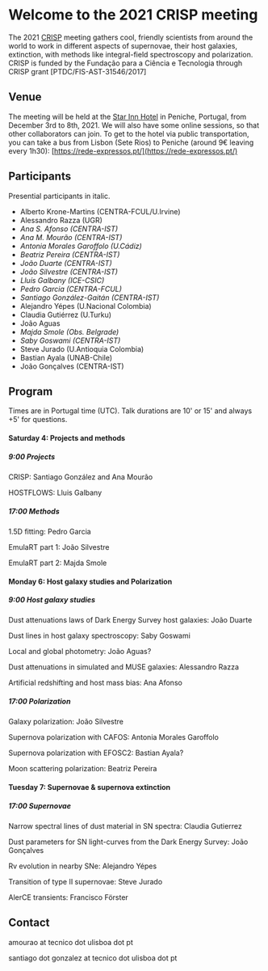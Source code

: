 # Welcome to the 2021 CRISP meeting

The 2021 [CRISP](https://sn-crisp.github.io/CRISP/) meeting gathers cool, friendly scientists from around the world to work in different aspects of supernovae, their host galaxies, extinction, with methods like integral-field spectroscopy and polarization. CRISP is funded by the Fundação para a
Ciência e Tecnologia through CRISP grant [PTDC/FIS-AST-31546/2017]

## Venue

The meeting will be held at the [Star Inn Hotel](https://www.hotelstarinn.com/peniche/) in Peniche, Portugal, from December 3rd to 8th, 2021. We will also have some online sessions, so that other collaborators can join. To get to the hotel via public transportation, you can take a bus from Lisbon (Sete Rios) to Peniche (around 9€ leaving every 1h30): [https://rede-expressos.pt/](https://rede-expressos.pt/)

## Participants 
Presential participants in italic.
- Alberto Krone-Martins (CENTRA-FCUL/U.Irvine)
- Alessandro Razza (UGR)
- *Ana S. Afonso (CENTRA-IST)*
- *Ana M. Mourão (CENTRA-IST)*
- *Antonia Morales Garoffolo (U.Cádiz)*
- *Beatriz Pereira (CENTRA-IST)*
- *João Duarte (CENTRA-IST)*
- *João Silvestre (CENTRA-IST)*
- *Lluís Galbany (ICE-CSIC)*
- *Pedro Garcia (CENTRA-FCUL)*
- *Santiago González-Gaitán (CENTRA-IST)*
- Alejandro Yépes (U.Nacional Colombia)
- Claudia Gutiérrez (U.Turku)
- João Aguas
- *Majda Smole (Obs. Belgrade)*
- *Saby Goswami (CENTRA-IST)*
- Steve Jurado (U.Antioquia Colombia)
- Bastian Ayala (UNAB-Chile)
- João Gonçalves (CENTRA-IST)

## Program 
Times are in Portugal time (UTC). Talk durations are 10' or 15' and always +5' for questions. 

#### Saturday 4: Projects and methods

##### 9:00 Projects

CRISP: Santiago González and Ana Mourão

HOSTFLOWS: Lluis Galbany

##### 17:00 Methods

1.5D fitting: Pedro Garcia

EmulaRT part 1: João Silvestre

EmulaRT part 2: Majda Smole

#### Monday 6: Host galaxy studies and Polarization

##### 9:00 Host galaxy studies

Dust attenuations laws of Dark Energy Survey host galaxies: João Duarte

Dust lines in host galaxy spectroscopy: Saby Goswami 

Local and global photometry: João Aguas?

Dust attenuations in simulated and MUSE galaxies: Alessandro Razza

Artificial redshifting and host mass bias: Ana Afonso

##### 17:00 Polarization

Galaxy polarization: João Silvestre

Supernova polarization with CAFOS: Antonia Morales Garoffolo

Supernova polarization with EFOSC2: Bastian Ayala?

Moon scattering polarization: Beatriz Pereira

#### Tuesday 7: Supernovae & supernova extinction 

##### 17:00 Supernovae

Narrow spectral lines of dust material in SN spectra: Claudia Gutierrez

Dust parameters for SN light-curves from the Dark Energy Survey: João Gonçalves

Rv evolution in nearby SNe: Alejandro Yépes

Transition of type II supernovae: Steve Jurado

AlerCE transients: Francisco Förster

## Contact

amourao at tecnico dot ulisboa dot pt

santiago dot gonzalez at tecnico dot ulisboa dot pt
